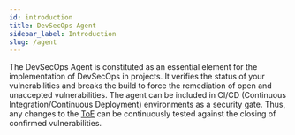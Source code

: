 ```yaml
---
id: introduction
title: DevSecOps Agent
sidebar_label: Introduction
slug: /agent
---
```


The DevSecOps Agent is constituted as an essential element for the implementation of
DevSecOps in projects. It verifies the status of your vulnerabilities and breaks the
build to force the remediation of open and unaccepted vulnerabilities. The agent can be
included in CI/CD (Continuous Integration/Continuous Deployment) environments as a
security gate. Thus, any changes to the [ToE](/web/glossary/#toe "Target of Evaluation")
can be continuously tested against the closing of confirmed vulnerabilities.
